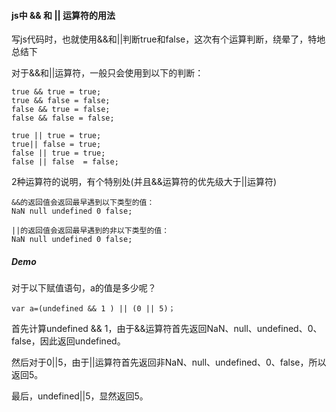 #### js中 && 和 || 运算符的用法

写js代码时，也就使用&&和||判断true和false，这次有个运算判断，绕晕了，特地总结下

对于&&和||运算符，一般只会使用到以下的判断：

```
true && true = true;
true && false = false;
false && true = false;
false && false = false;

true || true = true;
true|| false = true;
false || true = true;
false || false  = false;
```

2种运算符的说明，有个特别处(并且&&运算符的优先级大于||运算符)

```
&&的返回值会返回最早遇到以下类型的值：
NaN null undefined 0 false;
```

```
||的返回值会返回最早遇到的非以下类型的值：
NaN null undefined 0 false;
```

##### Demo

对于以下赋值语句，a的值是多少呢？

```
var a=(undefined && 1 ) || (0 || 5)；
```

首先计算undefined && 1，由于&&运算符首先返回NaN、null、undefined、0、false，因此返回undefined。

然后对于0||5，由于||运算符首先返回非NaN、null、undefined、0、false，所以返回5。

最后，undefined||5，显然返回5。
